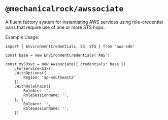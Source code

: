 # `@mechanicalrock/awssociate`

A fluent factory system for instantiating AWS services using role-credential
pairs that require use of one or more STS hops.

Example Usage:

```
import { EnvironmentCredentials, S3, STS } from 'aws-sdk'

const base = new EnvironmentCredentials('AWS')

const myS3svc = new Awssociate({ credentials: base })
    .ForService<S3>()
    .WithOptions({
        Region: 'ap-southeast2'
    })
    .WithRoleChain({
        RoleArn: ''.
        RoleSessionName: '',
    }, {
        RoleArn: '',
        RoleSessionName: '',
    })
```